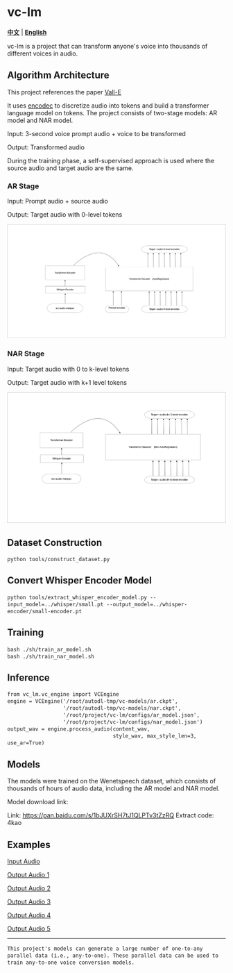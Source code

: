 # vc-lm
[**中文**](./README.md) | [**English**](./README_en.md)

vc-lm is a project that can transform anyone's voice into thousands of different voices in audio.

## Algorithm Architecture
This project references the paper [Vall-E](https://arxiv.org/abs/2301.02111)

It uses [encodec](https://github.com/facebookresearch/encodec)
to discretize audio into tokens and build a transformer language model on tokens. The project consists of two-stage models: AR model and NAR model.

Input: 3-second voice prompt audio + voice to be transformed

Output: Transformed audio

During the training phase, a self-supervised approach is used where the source audio and target audio are the same.
### AR Stage
Input: Prompt audio + source audio

Output: Target audio with 0-level tokens

![ar](res/vclm-ar.png)

### NAR Stage
Input: Target audio with 0 to k-level tokens

Output: Target audio with k+1 level tokens

![nar](res/vclm-nar.png)

## Dataset Construction

```
python tools/construct_dataset.py
```
## Convert Whisper Encoder Model

```
python tools/extract_whisper_encoder_model.py --input_model=../whisper/small.pt --output_model=../whisper-encoder/small-encoder.pt
```
## Training
```
bash ./sh/train_ar_model.sh
bash ./sh/train_nar_model.sh
```
## Inference
```
from vc_lm.vc_engine import VCEngine
engine = VCEngine('/root/autodl-tmp/vc-models/ar.ckpt',
                  '/root/autodl-tmp/vc-models/nar.ckpt',
                  '/root/project/vc-lm/configs/ar_model.json',
                  '/root/project/vc-lm/configs/nar_model.json')
output_wav = engine.process_audio(content_wav,
                                  style_wav, max_style_len=3, use_ar=True)           
```

## Models
The models were trained on the Wenetspeech dataset, which consists of thousands of hours of audio data, including the AR model and NAR model.

Model download link:

Link: https://pan.baidu.com/s/1bJUXrSH7tJ1QLPTv3tZzRQ
Extract code: 4kao

## Examples
[Input Audio](res/test-in.wav)

[Output Audio 1](res/o1.wav)

[Output Audio 2](res/o2.wav)

[Output Audio 3](res/o3.wav)

[Output Audio 4](res/o4.wav)

[Output Audio 5](res/o5.wav)

---
```
This project's models can generate a large number of one-to-any parallel data (i.e., any-to-one). These parallel data can be used to train any-to-one voice conversion models.
```
